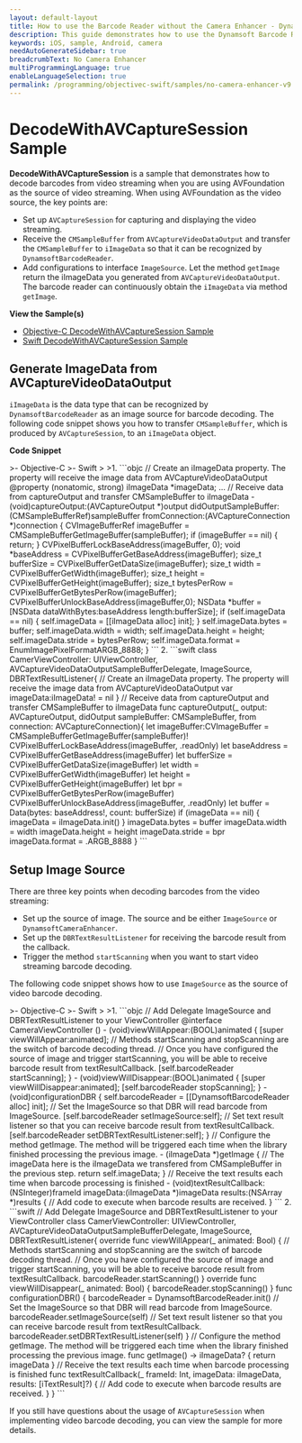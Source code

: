 ```yaml
---
layout: default-layout
title: How to use the Barcode Reader without the Camera Enhancer - Dynamsoft Barcode Reader for iOS
description: This guide demonstrates how to use the Dynamsoft Barcode Reader SDK with the AV Capture API rather than the Camera Enhancer.
keywords: iOS, sample, Android, camera
needAutoGenerateSidebar: true
breadcrumbText: No Camera Enhancer
multiProgrammingLanguage: true
enableLanguageSelection: true
permalink: /programming/objectivec-swift/samples/no-camera-enhancer-v9.6.20.html
---
```


# DecodeWithAVCaptureSession Sample

**DecodeWithAVCaptureSession** is a sample that demonstrates how to decode barcodes from video streaming when you are using AVFoundation as the source of video streaming. When using AVFoundation as the video source, the key points are:

- Set up `AVCaptureSession` for capturing and displaying the video streaming.
- Receive the `CMSampleBuffer` from `AVCaptureVideoDataOutput` and transfer the `CMSampleBuffer` to `iImageData` so that it can be recognized by `DynamsoftBarcodeReader`.
- Add configurations to interface `ImageSource`. Let the method `getImage` return the iImageData you generated from `AVCaptureVideoDataOutput`. The barcode reader can continuously obtain the `iImageData` via method `getImage`.

**View the Sample(s)**

- <a href="https://github.com/Dynamsoft/barcode-reader-mobile-samples/tree/main/ios/Objective-C/DecodeWithAVCaptureSession/" target="_blank">Objective-C DecodeWithAVCaptureSession Sample</a>
- <a href="https://github.com/Dynamsoft/barcode-reader-mobile-samples/tree/main/ios/Swift/DecodeWithAVCaptureSession/" target="_blank">Swift DecodeWithAVCaptureSession Sample</a>

## Generate ImageData from AVCaptureVideoDataOutput

`iImageData` is the data type that can be recognized by `DynamsoftBarcodeReader` as an image source for barcode decoding. The following code snippet shows you how to transfer `CMSampleBuffer`, which is produced by `AVCaptureSession`, to an `iImageData` object.

**Code Snippet**

<div class="sample-code-prefix"></div>
>- Objective-C
>- Swift
>
>1. 
```objc
// Create an iImageData property. The property will receive the image data from AVCaptureVideoDataOutput
@property (nonatomic, strong) iImageData *imageData;
...
// Receive data from captureOutput and transfer CMSampleBuffer to iImageData
- (void)captureOutput:(AVCaptureOutput *)output didOutputSampleBuffer:(CMSampleBufferRef)sampleBuffer fromConnection:(AVCaptureConnection *)connection {
   CVImageBufferRef imageBuffer = CMSampleBufferGetImageBuffer(sampleBuffer);
   if (imageBuffer == nil) {
          return;
   }
   CVPixelBufferLockBaseAddress(imageBuffer, 0);
   void *baseAddress = CVPixelBufferGetBaseAddress(imageBuffer);
   size_t bufferSize = CVPixelBufferGetDataSize(imageBuffer);
   size_t width = CVPixelBufferGetWidth(imageBuffer);
   size_t height = CVPixelBufferGetHeight(imageBuffer);
   size_t bytesPerRow = CVPixelBufferGetBytesPerRow(imageBuffer);
   CVPixelBufferUnlockBaseAddress(imageBuffer,0);
   NSData *buffer = [NSData dataWithBytes:baseAddress length:bufferSize];
   if (self.imageData == nil) {
          self.imageData = [[iImageData alloc] init];
   }
   self.imageData.bytes = buffer;
   self.imageData.width = width;
   self.imageData.height = height;
   self.imageData.stride = bytesPerRow;
   self.imageData.format = EnumImagePixelFormatARGB_8888;
}
```
2. 
```swift
class CamerViewController: UIViewController, AVCaptureVideoDataOutputSampleBufferDelegate, ImageSource, DBRTextResultListener{
   // Create an iImageData property. The property will receive the image data from AVCaptureVideoDataOutput
   var imageData:iImageData! = nil
}
// Receive data from captureOutput and transfer CMSampleBuffer to iImageData
func captureOutput(_ output: AVCaptureOutput, didOutput sampleBuffer: CMSampleBuffer, from connection: AVCaptureConnection){
   let imageBuffer:CVImageBuffer = CMSampleBufferGetImageBuffer(sampleBuffer)!
   CVPixelBufferLockBaseAddress(imageBuffer, .readOnly)
   let baseAddress = CVPixelBufferGetBaseAddress(imageBuffer)
   let bufferSize = CVPixelBufferGetDataSize(imageBuffer)
   let width = CVPixelBufferGetWidth(imageBuffer)
   let height = CVPixelBufferGetHeight(imageBuffer)
   let bpr = CVPixelBufferGetBytesPerRow(imageBuffer)
   CVPixelBufferUnlockBaseAddress(imageBuffer, .readOnly)
   let buffer = Data(bytes: baseAddress!, count: bufferSize)
   if (imageData == nil) {
          imageData = iImageData.init()
   }
   imageData.bytes = buffer
   imageData.width = width
   imageData.height = height
   imageData.stride = bpr
   imageData.format = .ARGB_8888
}
```

## Setup Image Source

There are three key points when decoding barcodes from the video streaming:

- Set up the source of image. The source and be either `ImageSource` or `DynamsoftCameraEnhancer`.
- Set up the `DBRTextResultListener` for receiving the barcode result from the callback.
- Trigger the method `startScanning` when you want to start video streaming barcode decoding.

The following code snippet shows how to use `ImageSource` as the source of video barcode decoding.

<div class="sample-code-prefix"></div>
>- Objective-C
>- Swift
>
>1. 
```objc
// Add Delegate ImageSource and DBRTextResultListener to your ViewController
@interface CameraViewController ()<AVCaptureVideoDataOutputSampleBufferDelegate, ImageSource, DBRTextResultListener>
- (void)viewWillAppear:(BOOL)animated {
   [super viewWillAppear:animated];
   // Methods startScanning and stopScanning are the switch of barcode decoding thread.
   // Once you have configured the source of image and trigger startScanning, you will be able to receive barcode result from textResultCallback.
   [self.barcodeReader startScanning];
}
- (void)viewWillDisappear:(BOOL)animated {
   [super viewWillDisappear:animated];
   [self.barcodeReader stopScanning];
}
- (void)configurationDBR {
   self.barcodeReader = [[DynamsoftBarcodeReader alloc] init];
   // Set the ImageSource so that DBR will read barcode from ImageSource.
   [self.barcodeReader setImageSource:self];
   // Set text result listener so that you can receive barcode result from textResultCallback.
   [self.barcodeReader setDBRTextResultListener:self];
}
// Configure the method getImage. The method will be triggered each time when the library finished processing the previous image.
- (iImageData *)getImage {
   // The imageData here is the iImageData we transfered from CMSampleBuffer in the previous step.
   return self.imageData;
}
// Receive the text results each time when barcode processing is finished
- (void)textResultCallback:(NSInteger)frameId imageData:(iImageData *)imageData results:(NSArray<iTextResult *> *)results {
   // Add code to execute when barcode results are received.
}
```
2. 
```swift
// Add Delegate ImageSource and DBRTextResultListener to your ViewController
class CamerViewController: UIViewController, AVCaptureVideoDataOutputSampleBufferDelegate, ImageSource, DBRTextResultListener{
   override func viewWillAppear(_ animated: Bool) {
          // Methods startScanning and stopScanning are the switch of barcode decoding thread.
          // Once you have configured the source of image and trigger startScanning, you will be able to receive barcode result from textResultCallback.
          barcodeReader.startScanning()
   }
   override func viewWillDisappear(_ animated: Bool) {
          barcodeReader.stopScanning()
   }
   func configurationDBR() {
          barcodeReader = DynamsoftBarcodeReader.init()
          // Set the ImageSource so that DBR will read barcode from ImageSource.
          barcodeReader.setImageSource(self)
          // Set text result listener so that you can receive barcode result from textResultCallback.
          barcodeReader.setDBRTextResultListener(self)
   }
   // Configure the method getImage. The method will be triggered each time when the library finished processing the previous image.
   func getImage() -> iImageData? {
          return imageData
   }
   // Receive the text results each time when barcode processing is finished
   func textResultCallback(_ frameId: Int, imageData: iImageData, results: [iTextResult]?) {
          // Add code to execute when barcode results are received.
   }
}
```

If you still have questions about the usage of `AVCaptureSession` when implementing video barcode decoding, you can view the sample for more details.
